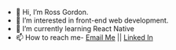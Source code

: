 - 👋 Hi, I’m Ross Gordon.
- 👀 I’m interested in front-end web development.
- 🌱 I’m currently learning React Native
- 📫 How to reach me- <a href="mailto:rossagordonstl@gmail.com">Email Me</a>
 || <a href="https://www.linkedin.com/in/rossagordon/">Linked In</a>
<!---
rossagordon/rossagordon is a ✨ special ✨ repository because its `README.md` (this file) appears on your GitHub profile.
You can click the Preview link to take a look at your changes.
--->
